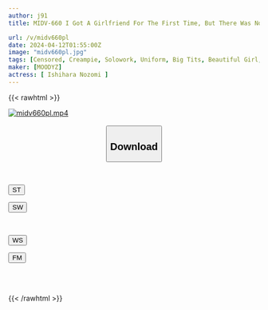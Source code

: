 ```yaml
---
author: j91
title: MIDV-660 I Got A Girlfriend For The First Time, But There Was Nothing To Do In The Countryside, So The Two Of Us Turned Into Sexual Monsters! It's So Rural That They Don't Even Sell Condoms, So I Was Drenched In Sweat And Had Endless Creampie Sex. Nozomi Ishihara

url: /v/midv660pl
date: 2024-04-12T01:55:00Z
image: "midv660pl.jpg"
tags: [Censored, Creampie, Solowork, Uniform, Big Tits, Beautiful Girl, Childhood Friend	]
maker: [MOODYZ]
actress: [ Ishihara Nozomi ]
---
```



{{< rawhtml >}}

<div class="video" data-videoid="06oZarXL9xtbrQz">
    <a href="javascript:;">
        <img src="/v/midv660pl/midv660pl.jpg" width="WIDTH" height="HEIGHT" alt="midv660pl.mp4" loading="lazy">
    </a>
</div>

<script type="text/javascript" src="https://j91.asia/asset/on-demand-st.js"></script>

<br>
  <link rel="stylesheet" href="https://j91.asia/asset/bs5.css">
  
  <center>
  <button class="btn btn-primary" type="button" data-bs-toggle="collapse" data-bs-target=".multi-collapse" aria-expanded="false" aria-controls="multiCollapseExample1 multiCollapseExample2"><h2>Download</h2></button></center>
</p>
<div class="row">
  <div class="col">
    <div class="collapse multi-collapse" id="multiCollapseExample1">
      <div class="card card-body">
	      	      <br>
<div class="buttons">  
<p><a href="https://streamtape.to/v/06oZarXL9xtbrQz" target="_blank"><button class="btn-hover color-3"><i class="fa fa-download"></i> ST</button></a></p>
<p><a href="https://asnwish.com/aricblq2oqj0" target="_blank"><button class="btn-hover color-2"><i class="fa fa-download"></i> SW</button></a></p></div>
    </div>
  </div>
</div>
  <div class="col">
    <div class="collapse multi-collapse" id="multiCollapseExample2">
      <div class="card card-body">
	      <br>
<div class="buttons">
<p><a href="https://wolfstream.tv/2hvsszj1fqga"><button class="btn-hover color-9"><i class="fa fa-download"></i> WS</button></a></p>
<p><a href="https://filemoon.sx/d/xss24vu4883p"><button class="btn-hover color-8"><i class="fa fa-download"></i> FM</button></a></p></div>
<br><br>
      </div>
    </div>
  </div>
</div>

{{< /rawhtml >}}